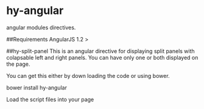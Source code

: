 hy-angular
==========

angular modules directives.

##Requirements
AngularJS 1.2 >


##hy-split-panel
This is an angular directive for displaying split panels with colapsable left and right panels.  You can have only one
or both displayed on the page.

You can get this either by down loading the code or using bower.

  bower install hy-angular
  
Load the script files into your page

  <script type='text/javascript' src='bower_components/hy-angular/bin/hy-angular.js></script>
  or
  <script type='text/javascript' src='bower_components/hy-angular/bin/hy-angular.min.js></script>
  
Load the CSS file hyCss.css into your app.

  <link rel="stylesheet" href="bower_components/hy-angular/css/hyCss.css" />
  
##Useage
To use this just use the following example.

  <hy-split-panel left-width-'30%' split-pane-id='homePane'>
    <div class='leftPane'>
      <h2>Left Side</h2>
    </div>
    <div class='contentPane'>
      <h2>Content</h2>
    </div>
  </hy-split-panel>
  
This will display a left pane that is closed and a content pane in the middle.  When you click on the exspand bar it
will expand to 30% of the page.


  <hy-split-panel right-width-'30%' split-pane-id='homePane'>
    <div class='rightPane'>
      <h2>Right Side</h2>
    </div>
    <div class='contentPane'>
      <h2>Content</h2>
    </div>
  </hy-split-panel>
  
This will display a right pane that is closed and a content pane in the middle.  When you click on the exspand bar it
will expand to 30% of the page.
To display both left and right panes.

  <hy-split-panel left-width-'30%' right-width-'30%' split-pane-id='homePane'>
    <div class='leftPane'>
      <h2>Left Side</h2>
    </div>
    <div class='rightPane'>
      <h2>Right Side</h2>
    </div>
    <div class='contentPane'>
      <h2>Content</h2>
    </div>
  </hy-split-panel>

If you want to have the pane open by default add the attribute default-open.  you can add two callback functions with 

>expand-event='someFunctionOnScope' 

and 

>collapseEvent='someFunctionOnScope'  

The .split-parent css is where you can set the top of the directive if it is not displaying properly.
